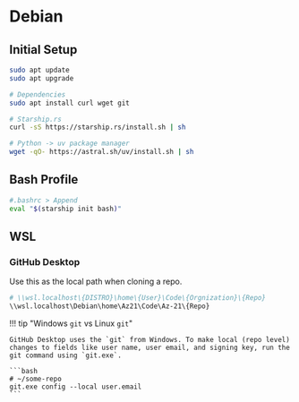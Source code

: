 # Debian
## Initial Setup
```bash
sudo apt update
sudo apt upgrade

# Dependencies
sudo apt install curl wget git

# Starship.rs
curl -sS https://starship.rs/install.sh | sh

# Python -> uv package manager
wget -qO- https://astral.sh/uv/install.sh | sh
```

## Bash Profile
```bash
#.bashrc > Append
eval "$(starship init bash)"
```

## WSL
### GitHub Desktop
Use this as the local path when cloning a repo.
```bash
# \\wsl.localhost\{DISTRO}\home\{User}\Code\{Orgnization}\{Repo}
\\wsl.localhost\Debian\home\Az21\Code\Az-21\{Repo}
```

!!! tip "Windows `git` vs Linux `git`"

    GitHub Desktop uses the `git` from Windows. To make local (repo level) changes to fields like user name, user email, and signing key, run the git command using `git.exe`.

    ```bash
    # ~/some-repo
    git.exe config --local user.email
    ```